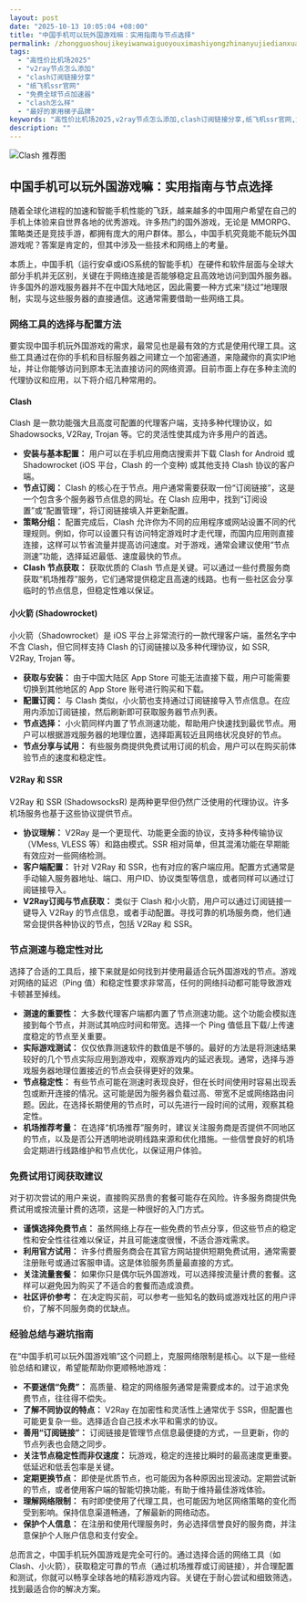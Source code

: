 ```yaml
---
layout: post
date: "2025-10-13 10:05:04 +08:00"
title: "中国手机可以玩外国游戏嘛：实用指南与节点选择"
permalink: /zhongguoshoujikeyiwanwaiguoyouximashiyongzhinanyujiedianxuanze/
tags:
  - "高性价比机场2025"
  - "v2ray节点怎么添加"
  - "clash订阅链接分享"
  - "纸飞机ssr官网"
  - "免费全球节点加速器"
  - "clash怎么样"
  - "最好的家用梯子品牌"
keywords: "高性价比机场2025,v2ray节点怎么添加,clash订阅链接分享,纸飞机ssr官网,免费全球节点加速器,clash怎么样,最好的家用梯子品牌"
description: ""
---
```


![Clash 推荐图](https://clashjd.github.io/assets/img/小火箭节点推荐.png)

## 中国手机可以玩外国游戏嘛：实用指南与节点选择


<p>随着全球化进程的加速和智能手机性能的飞跃，越来越多的中国用户希望在自己的手机上体验来自世界各地的优秀游戏。许多热门的国外游戏，无论是 MMORPG、策略类还是竞技手游，都拥有庞大的用户群体。那么，中国手机究竟能不能玩外国游戏呢？答案是肯定的，但其中涉及一些技术和网络上的考量。</p>

<p>本质上，中国手机（运行安卓或iOS系统的智能手机）在硬件和软件层面与全球大部分手机并无区别，关键在于网络连接是否能够稳定且高效地访问到国外服务器。许多国外的游戏服务器并不在中国大陆地区，因此需要一种方式来“绕过”地理限制，实现与这些服务器的直接通信。这通常需要借助一些网络工具。</p>

<h3>网络工具的选择与配置方法</h3>

<p>要实现中国手机玩外国游戏的需求，最常见也是最有效的方式是使用代理工具。这些工具通过在你的手机和目标服务器之间建立一个加密通道，来隐藏你的真实IP地址，并让你能够访问到原本无法直接访问的网络资源。目前市面上存在多种主流的代理协议和应用，以下将介绍几种常用的。</p>

<h4>Clash</h4>
<p>Clash 是一款功能强大且高度可配置的代理客户端，支持多种代理协议，如 Shadowsocks, V2Ray, Trojan 等。它的灵活性使其成为许多用户的首选。</p>
<ul>
    <li><strong>安装与基本配置：</strong> 用户可以在手机应用商店搜索并下载 Clash for Android 或 Shadowrocket (iOS 平台，Clash 的一个变种) 或其他支持 Clash 协议的客户端。</li>
    <li><strong>节点订阅：</strong> Clash 的核心在于节点。用户通常需要获取一份“订阅链接”，这是一个包含多个服务器节点信息的网址。在 Clash 应用中，找到“订阅设置”或“配置管理”，将订阅链接填入并更新配置。</li>
    <li><strong>策略分组：</strong> 配置完成后，Clash 允许你为不同的应用程序或网站设置不同的代理规则。例如，你可以设置只有访问特定游戏时才走代理，而国内应用则直接连接，这样可以节省流量并提高访问速度。对于游戏，通常会建议使用“节点测速”功能，选择延迟最低、速度最快的节点。</li>
    <li><strong>Clash 节点获取：</strong> 获取优质的 Clash 节点是关键。可以通过一些付费服务商获取“机场推荐”服务，它们通常提供稳定且高速的线路。也有一些社区会分享临时的节点信息，但稳定性难以保证。</li>
</ul>

<h4>小火箭 (Shadowrocket)</h4>
<p>小火箭（Shadowrocket）是 iOS 平台上非常流行的一款代理客户端，虽然名字中不含 Clash，但它同样支持 Clash 的订阅链接以及多种代理协议，如 SSR, V2Ray, Trojan 等。</p>
<ul>
    <li><strong>获取与安装：</strong> 由于中国大陆区 App Store 可能无法直接下载，用户可能需要切换到其他地区的 App Store 账号进行购买和下载。</li>
    <li><strong>配置订阅：</strong> 与 Clash 类似，小火箭也支持通过订阅链接导入节点信息。在应用内添加订阅链接，然后刷新即可获取服务器节点列表。</li>
    <li><strong>节点选择：</strong> 小火箭同样内置了节点测速功能，帮助用户快速找到最优节点。用户可以根据游戏服务器的地理位置，选择距离较近且网络状况良好的节点。</li>
    <li><strong>节点分享与试用：</strong> 有些服务商提供免费试用订阅的机会，用户可以在购买前体验节点的速度和稳定性。</li>
</ul>

<h4>V2Ray 和 SSR</h4>
<p>V2Ray 和 SSR (ShadowsocksR) 是两种更早但仍然广泛使用的代理协议。许多机场服务也基于这些协议提供节点。</p>
<ul>
    <li><strong>协议理解：</strong> V2Ray 是一个更现代、功能更全面的协议，支持多种传输协议（VMess, VLESS 等）和路由模式。SSR 相对简单，但其混淆功能在早期能有效应对一些网络检测。</li>
    <li><strong>客户端配置：</strong> 针对 V2Ray 和 SSR，也有对应的客户端应用。配置方式通常是手动输入服务器地址、端口、用户ID、协议类型等信息，或者同样可以通过订阅链接导入。</li>
    <li><strong>V2Ray订阅与节点获取：</strong> 类似于 Clash 和小火箭，用户可以通过订阅链接一键导入 V2Ray 的节点信息，或者手动配置。寻找可靠的机场服务商，他们通常会提供各种协议的节点，包括 V2Ray 和 SSR。</li>
</ul>

<h3>节点测速与稳定性对比</h3>

<p>选择了合适的工具后，接下来就是如何找到并使用最适合玩外国游戏的节点。游戏对网络的延迟（Ping 值）和稳定性要求非常高，任何的网络抖动都可能导致游戏卡顿甚至掉线。</p>
<ul>
    <li><strong>测速的重要性：</strong> 大多数代理客户端都内置了节点测速功能。这个功能会模拟连接到每个节点，并测试其响应时间和带宽。选择一个 Ping 值低且下载/上传速度稳定的节点至关重要。</li>
    <li><strong>实际游戏测试：</strong> 仅仅依靠测速软件的数值是不够的。最好的方法是将测速结果较好的几个节点实际应用到游戏中，观察游戏内的延迟表现。通常，选择与游戏服务器地理位置接近的节点会获得更好的效果。</li>
    <li><strong>节点稳定性：</strong> 有些节点可能在测速时表现良好，但在长时间使用时容易出现丢包或断开连接的情况。这可能是因为服务器负载过高、带宽不足或网络路由问题。因此，在选择长期使用的节点时，可以先进行一段时间的试用，观察其稳定性。</li>
    <li><strong>机场推荐考量：</strong> 在选择“机场推荐”服务时，建议关注服务商是否提供不同地区的节点，以及是否公开透明地说明线路来源和优化措施。一些信誉良好的机场会定期进行线路维护和节点优化，以保证用户体验。</li>
</ul>

<h3>免费试用订阅获取建议</h3>

<p>对于初次尝试的用户来说，直接购买昂贵的套餐可能存在风险。许多服务商提供免费试用或按流量计费的选项，这是一种很好的入门方式。</p>
<ul>
    <li><strong>谨慎选择免费节点：</strong> 虽然网络上存在一些免费的节点分享，但这些节点的稳定性和安全性往往难以保证，并且可能速度很慢，不适合游戏需求。</li>
    <li><strong>利用官方试用：</strong> 许多付费服务商会在其官方网站提供短期免费试用，通常需要注册账号或通过客服申请。这是体验服务质量最直接的方式。</li>
    <li><strong>关注流量套餐：</strong> 如果你只是偶尔玩外国游戏，可以选择按流量计费的套餐。这样可以避免因为购买了不适合的套餐而造成浪费。</li>
    <li><strong>社区评价参考：</strong> 在决定购买前，可以参考一些知名的数码或游戏社区的用户评价，了解不同服务商的优缺点。</li>
</ul>

<h3>经验总结与避坑指南</h3>

<p>在“中国手机可以玩外国游戏嘛”这个问题上，克服网络限制是核心。以下是一些经验总结和建议，希望能帮助你更顺畅地游戏：</p>
<ul>
    <li><strong>不要迷信“免费”：</strong> 高质量、稳定的网络服务通常是需要成本的。过于追求免费节点，往往得不偿失。</li>
    <li><strong>了解不同协议的特点：</strong> V2Ray 在加密性和灵活性上通常优于 SSR，但配置也可能更复杂一些。选择适合自己技术水平和需求的协议。</li>
    <li><strong>善用“订阅链接”：</strong> 订阅链接是管理节点信息最便捷的方式，一旦更新，你的节点列表也会随之同步。</li>
    <li><strong>关注节点稳定性而非仅速度：</strong> 玩游戏，稳定的连接比瞬时的最高速度更重要。低延迟和低丢包率是关键。</li>
    <li><strong>定期更换节点：</strong> 即使是优质节点，也可能因为各种原因出现波动。定期尝试新的节点，或者使用客户端的智能切换功能，有助于维持最佳游戏体验。</li>
    <li><strong>理解网络限制：</strong> 有时即使使用了代理工具，也可能因为地区网络策略的变化而受到影响。保持信息渠道畅通，了解最新的网络动态。</li>
    <li><strong>保护个人信息：</strong> 在注册和使用代理服务时，务必选择信誉良好的服务商，并注意保护个人账户信息和支付安全。</li>
</ul>

<p>总而言之，中国手机玩外国游戏是完全可行的。通过选择合适的网络工具（如 Clash、小火箭），获取稳定可靠的节点（通过机场推荐或订阅链接），并合理配置和测试，你就可以畅享全球各地的精彩游戏内容。关键在于耐心尝试和细致筛选，找到最适合你的解决方案。</p>